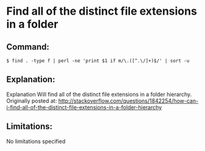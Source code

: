 # Find all of the distinct file extensions in a folder

## Command:
```
$ find . -type f | perl -ne 'print $1 if m/\.([^.\/]+)$/' | sort -u
```

## Explanation:
Explanation
Will find all of the distinct file extensions in a folder hierarchy.
Originally posted at: 
http://stackoverflow.com/questions/1842254/how-can-i-find-all-of-the-distinct-file-extensions-in-a-folder-hierarchy

## Limitations:
No limitations specified

